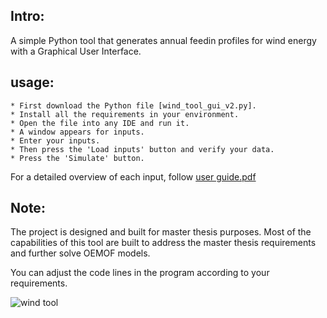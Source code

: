 ## Intro:
A simple Python tool that generates annual feedin profiles for wind energy with a Graphical User Interface.
## usage:
	* First download the Python file [wind_tool_gui_v2.py].
 	* Install all the requirements in your environment.
  	* Open the file into any IDE and run it.
   	* A window appears for inputs.
    * Enter your inputs.
    * Then press the 'Load inputs' button and verify your data.
    * Press the 'Simulate' button.
For a detailed overview of each input, follow [user guide.pdf](https://github.com/vaijayanth-sheri/windpowerlib_GUI/files/13873193/user.guide.pdf)


## Note:
The project is designed and built for master thesis purposes.
Most of the capabilities of this tool are built to address the master thesis requirements and further solve OEMOF models. 


 You can adjust the code lines in the program according to your requirements. 


![wind tool](https://github.com/vaijayanth-sheri/wind_tool/assets/132249172/ddbcccd5-a6fd-4f27-9437-d9a8361d3f12)

